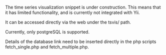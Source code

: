 
The time series visualization snippet is under construction. This means that it has limited functionality, and is currently not integrated with Yii.

It can be accessed directly via the web under the tsvis/ path.

Currently, only postgreSQL is supported.

Details of the database link need to be inserted directly in the php scripts fetch_single.php and fetch_multiple.php.




